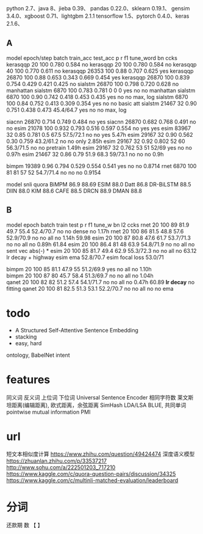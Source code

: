 python 2.7、java 8、jieba 0.39、
pandas 0.22.0、sklearn 0.19.1、
gensim 3.4.0、xgboost 0.71、lightgbm 2.1.1
tensorflow 1.5、pytorch 0.4.0、keras 2.1.6、

## A 


model     epoch/step batch train_acc   test_acc p     r     f1   tune_word bn  ccks
kerasqqp   20        100                0.780               0.584      no
kerasqqp   20        100                0.780               0.584      no
kerasqqp   40        100                0.770               0.611      no
kerasqqp   26353     100    0.88        0.707               0.625      yes
kerasqqp   26870     100    0.88        0.653   0.343 0.669 0.454      yes
kerasqqp   26870     100    0.839       0.754   0.429 0.421 0.425      no
sialstm    26870     100    0.798       0.720               0.628      no             manhattan
sialstm    6870      100    0.783       0.781   0     0     0          yes   no  no   manhattan
sialstm    6870      100    0.90        0.742   0.418 0.453 0.435      yes   no  no   max, log
sialstm    6870      100    0.84        0.752   0.413 0.309 0.354      yes   no  no   basic att
sialstm    21467     32     0.90        0.751   0.438 0.473 45.4/64.7  yes   no  no   max, log
    
siacnn     26870            0.714       0.749               0.484      no    yes
siacnn     26870            0.682       0.768               0.491      no    no
esim       21078     100    0.932       0.793   0.516 0.597 0.554      no    yes yes
esim       83967     32     0.85        0.781   0.5   67.5  57.5/72.1  no    no  yes   5.47h
esim       29167     32     0.90        0.562   0.30  0.759 43.2/61.2  no    no  only  2.85h
esim       29167     32     0.92        0.802   52    60    56.3/71.5  no    no  pretrain  1.49h
esim       29167     32                 0.762   53    51    52/69      yes   no  no   0.97h
esim       21467     32     0.86        0.79    51.9  68.3  59/73.1    no    no  no   0.9h

bimpm      19389            0.96        0.794   0.529 0.554 0.541      yes   no  no   0.8714
rnet       6870      100     81         81      57    52    54.7/71.4  no    no  no   0.9154


model       snli     quora
BiMPM       86.9     88.69
ESIM        88.0 
Datt        86.8
DR-BiLSTM   88.5
DIIN        88.0
KIM         88.6
CAFE        88.5
DRCN        88.9
DMAN        88.8 

## B

model epoch batch train  test  p    r    f1      tune_w  bn  l2     ccks
rnet  20    100   89     81.9  49.7 55.4 52.4/70.7  no   no  dense   no    1.17h
rnet  20    100   86     81.5  48.8 57.6 52.9/70.9  no   no  all     no    1.14h   59.98
esim  20    100   87     80.8  47.6 61.7 53.7/71.3  no   no  all     no    0.89h   61.84
esim  20    100   86.4   81    48   63.9 54.8/71.9  no   no  all     no                  sent vec abs(-) * 
esim  20    100   85     81.7  49.4 62.9 55.3/72.3  no   no  all     no            63.12 lr decay + highway
esim ema        52.8/70.7
esim focal loss 53.0/71

bimpm 20    100   85     81.1  47.9 55   51.2/69.9  yes  no  all     no    1.10h   
bimpm 20    100   87     80    45.7 58.4 51.3/69.7  no   no  all     no    1.04h   
qanet 20    100   82     82    51.2 57.4 54.1/71.7  no   no  all     no    0.47h   60.89 **lr decay** no fitting
qanet 20    100   81     82.5  51.3 53.1 52.2/70.7  no   no  all     no           no ema

# todo

- A Structured Self-Attentive Sentence Embedding
- stacking
- easy, hard

ontology, BabelNet
intent


# features

同义词 反义词 上位词 下位词
Universal Sentence Encoder
相同字符数
莱文斯坦距离(编辑距离), 欧式距离，余弦距离
SimHash
LDA/LSA
BLUE, 共同单词
pointwise mutual information PMI


# url

短文本相似度计算 https://www.zhihu.com/question/49424474
深度语义模型    https://zhuanlan.zhihu.com/p/33537217
http://www.sohu.com/a/222501203_717210
https://www.kaggle.com/c/quora-question-pairs/discussion/34325
https://www.kaggle.com/c/multinli-matched-evaluation/leaderboard

# 分词

还款期 数
【 】
